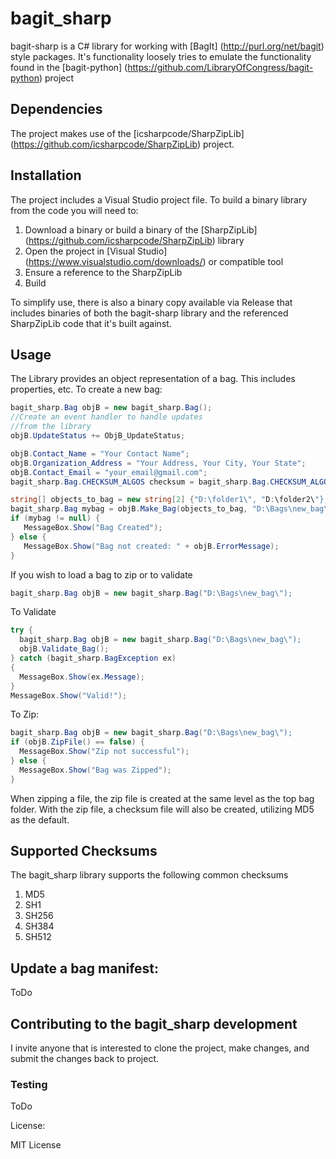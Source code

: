 # bagit_sharp
bagit-sharp is a C# library for working with [BagIt] (http://purl.org/net/bagit) style packages.  It's functionality loosely tries to emulate the functionality found in the [bagit-python] (https://github.com/LibraryOfCongress/bagit-python) project

## Dependencies
The project makes use of the [icsharpcode/SharpZipLib] (https://github.com/icsharpcode/SharpZipLib) project.  

## Installation
The project includes a Visual Studio project file.  To build a binary library from the code you will need to:

1. Download a binary or build a binary of the [SharpZipLib] (https://github.com/icsharpcode/SharpZipLib) library
2. Open the project in [Visual Studio] (https://www.visualstudio.com/downloads/) or compatible tool
3. Ensure a reference to the SharpZipLib
4. Build

To simplify use, there is also a binary copy available via Release that includes binaries of both the bagit-sharp library and the referenced SharpZipLib code that it's built against.

## Usage

The Library provides an object representation of a bag.  This includes properties, etc.  To create a new bag:

```csharp
bagit_sharp.Bag objB = new bagit_sharp.Bag();
//Create an event handler to handle updates 
//from the library
objB.UpdateStatus += ObjB_UpdateStatus;

objB.Contact_Name = "Your Contact Name";
objB.Organization_Address = "Your Address, Your City, Your State";
objB.Contact_Email = "your_email@gmail.com";
bagit_sharp.Bag.CHECKSUM_ALGOS checksum = bagit_sharp.Bag.CHECKSUM_ALGOS.md5;

string[] objects_to_bag = new string[2] {"D:\folder1\", "D:\folder2\"};
bagit_sharp.Bag mybag = objB.Make_Bag(objects_to_bag, "D:\Bags\new_bag\", null, 1, checksum);
if (mybag != null) {
   MessageBox.Show("Bag Created");
} else {
   MessageBox.Show("Bag not created: " + objB.ErrorMessage);
}
```

If you wish to load a bag to zip or to validate

```csharp
bagit_sharp.Bag objB = new bagit_sharp.Bag("D:\Bags\new_bag\");
```

To Validate
```csharp
try {
  bagit_sharp.Bag objB = new bagit_sharp.Bag("D:\Bags\new_bag\");
  objB.Validate_Bag();
} catch (bagit_sharp.BagException ex)
{
  MessageBox.Show(ex.Message);
}
MessageBox.Show("Valid!");
```

To Zip:
```csharp
bagit_sharp.Bag objB = new bagit_sharp.Bag("D:\Bags\new_bag\");
if (objB.ZipFile() == false) {
  MessageBox.Show("Zip not successful");
} else {
  MessageBox.Show("Bag was Zipped");
}
```

When zipping a file, the zip file is created at the same level as the top bag folder.  With the zip file, a checksum file will also be created, utilizing MD5 as the default.


## Supported Checksums

The bagit_sharp library supports the following common checksums
1. MD5
2. SH1
3. SH256
4. SH384
5. SH512

## Update a bag manifest: 
ToDo

## Contributing to the bagit_sharp development

I invite anyone that is interested to clone the project, make changes, and submit the changes back to project.  

### Testing
ToDo

License: 

MIT License



